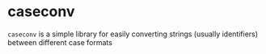 # caseconv

`caseconv` is a simple library for easily converting strings (usually identifiers) between different case formats
